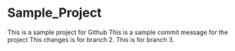 # Sample_Project
This is a sample project for Github
This is a sample commit message for the project
This changes is for branch 2.
This is for branch 3.
